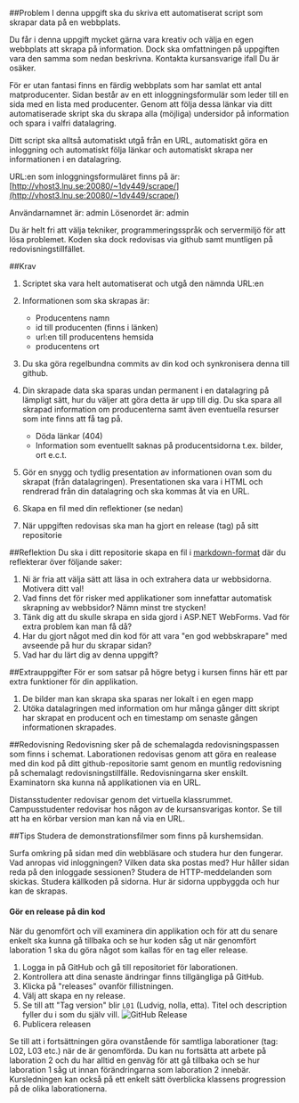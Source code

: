 ##Problem
I denna uppgift ska du skriva ett automatiserat script som skrapar data på en webbplats.

Du får i denna uppgift mycket gärna vara kreativ och välja en egen webbplats att skrapa på information. Dock ska omfattningen på uppgiften vara den samma som nedan beskrivna. Kontakta kursansvarige ifall Du är osäker.

För er utan fantasi finns en färdig webbplats som har samlat ett antal matproducenter. 
Sidan består av en ett inloggningsformulär som leder till en sida med en lista med producenter. Genom att följa dessa länkar via ditt automatiserade skript ska du skrapa alla (möjliga) undersidor på information och spara i valfri datalagring.

Ditt script ska alltså automatiskt utgå från en URL, automatiskt göra en inloggning och automatiskt följa länkar och automatiskt skrapa ner informationen i en datalagring.

URL:en som inloggningsformuläret finns på är:
[http://vhost3.lnu.se:20080/~1dv449/scrape/](http://vhost3.lnu.se:20080/~1dv449/scrape/)

Användarnamnet är: admin
Lösenordet är: admin

Du är helt fri att välja tekniker, programmeringsspråk och servermiljö för att lösa problemet. Koden ska dock redovisas via github samt muntligen på redovisningstillfället.

##Krav
1. Scriptet ska vara helt automatiserat och utgå den nämnda URL:en
2. Informationen som ska skrapas är: 
	* Producentens namn
	* id till producenten (finns i länken)
	* url:en till producentens hemsida
	* producentens ort
	
3. Du ska göra regelbundna commits av din kod och synkronisera denna till github.
4. Din skrapade data ska sparas undan permanent i en datalagring på lämpligt sätt, hur du väljer att göra detta är upp till dig. Du ska spara all skrapad information om producenterna samt även eventuella resurser som inte finns att få tag på. 
	* Döda länkar (404) 
	* Information som eventuellt saknas på producentsidorna t.ex. bilder, ort e.c.t.
5. Gör en snygg och tydlig presentation av informationen ovan som du skrapat (från datalagringen). Presentationen ska vara i HTML och rendrerad från din datalagring och ska kommas åt via en URL.
6. Skapa en fil med din reflektioner (se nedan)
7. När uppgiften redovisas ska man ha gjort en release (tag) på sitt repositorie

##Reflektion
Du ska i ditt repositorie skapa en fil i [markdown-format](https://github.com/adam-p/markdown-here/wiki/Markdown-Cheatsheet) där du reflekterar över följande saker:

1. Ni är fria att välja sätt att läsa in och extrahera data ur webbsidorna. Motivera ditt val!
2. Vad finns det för risker med applikationer som innefattar automatisk skrapning av webbsidor? Nämn minst tre stycken!
3. Tänk dig att du skulle skrapa en sida gjord i ASP.NET WebForms. Vad för extra problem kan man få då?
4. Har du gjort något med din kod för att vara "en god webbskrapare" med avseende på hur du skrapar sidan?
5. Vad har du lärt dig av denna uppgift? 


##Extrauppgifter
För er som satsar på högre betyg i kursen finns här ett par extra funktioner för din applikation.

1. De bilder man kan skrapa ska sparas ner lokalt i en egen mapp
2. Utöka datalagringen med information om hur många gånger ditt skript har skrapat en producent och en timestamp om senaste gången informationen skrapades.


##Redovisning
Redovisning sker på de schemalagda redovisningspassen som finns i schemat.
Laborationen redovisas genom att göra en realease med din kod på ditt github-repositorie samt genom en muntlig redovisning på schemalagt redovisningstillfälle. Redovisningarna sker enskilt. Examinatorn ska kunna nå applikationen via en URL. 

Distansstudenter redovisar genom det virtuella klassrummet.
Campusstudenter redovisar hos någon av de kursansvarigas kontor. Se till att ha en körbar version man kan nå via en URL.


##Tips
Studera de demonstrationsfilmer som finns på kurshemsidan.

Surfa omkring på sidan med din webbläsare och studera hur den fungerar. Vad anropas vid inloggningen? Vilken data ska postas med? Hur håller sidan reda på den inloggade sessionen? Studera de HTTP-meddelanden som skickas. Studera källkoden på sidorna. Hur är sidorna uppbyggda och hur kan de skrapas.

#### Gör en release på din kod
När du genomfört och vill examinera din applikation och för att du senare enkelt ska kunna gå tillbaka och se hur koden såg ut när genomfört laboration 1 ska du göra något som kallas för en tag eller release. 

1. Logga in på GitHub och gå till repositoriet för laborationen.
2. Kontrollera att dina senaste ändringar finns tillgängliga på GitHub.
3. Klicka på "releases" ovanför fillistningen.
4. Välj att skapa en ny release.
5. Se till att "Tag version" blir `L01` (Ludvig, nolla, etta).
Titel och description fyller du i som du själv vill.
![GitHub Release][github-release]
6. Publicera releasen

Se till att i fortsättningen göra ovanstående för samtliga laborationer (tag: L02, L03 etc.) när de är genomförda. Du kan nu fortsätta att arbete på laboration 2 och du har alltid en genväg för att gå tillbaka och se hur laboration 1 såg ut innan förändringarna som laboration 2 innebär.
Kursledningen kan också på ett enkelt sätt överblicka klassens progression på de olika laborationerna.

[github-release]: https://github.com/1ik415/Kursmaterial/raw/master/Laborationer/pics/github-release.png





 

